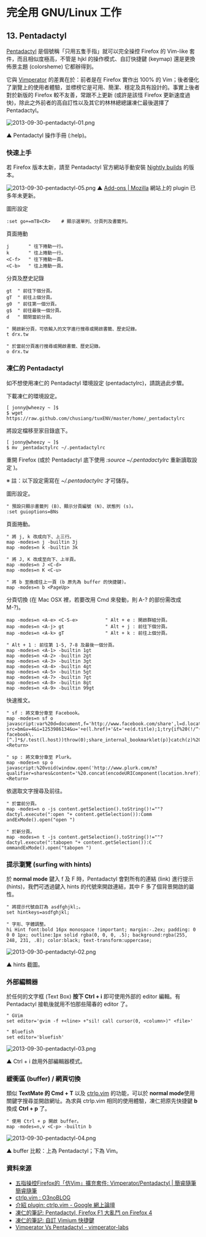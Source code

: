 # 完全用 GNU/Linux 工作

## 13. Pentadactyl

[Pentadactyl](http://5digits.org/pentadactyl/) 是個號稱「只用五隻手指」就可以完全操控 Firefox 的 Vim-like 套件，而且相似度極高，不管是 hjkl 的操作模式、自訂快捷鍵 (keymap) 還是更換佈景主題 (colorsheme) 它都辦得到。

它與 [Vimperator](http://www.vimperator.org/vimperator) 的差異在於：前者是在 Firefox 實作出 100% 的 Vim；後者優化了瀏覽上的使用者體驗，並標榜它是可用、簡潔、穩定及具有設計的。事實上後者對於新版的 Firefox 較不友善，常跟不上更新 (或許是該怪 Firefox 更新速度過快)，除此之外前者的高自訂性以及其它的林林總總讓凍仁最後選擇了 Pentadactyl。

![2013-09-30-pentadactyl-01.png](imgs/2013-09-30-pentadactyl-01.png "2013-09-30-pentadactyl-01.png")

 ▲ Pentadactyl 操作手冊 (:help)。

### 快速上手

若 Firefox 版本太新，請至 Pentadactyl 官方網站手動安裝 [Nightly builds](http://5digits.org/nightlies) 的版本。

![2013-09-30-pentadactyl-05.png](imgs/2013-09-30-pentadactyl-05.png "2013-09-30-pentadactyl-05.png")
 ▲ [Add-ons | Mozilla](https://addons.mozilla.org/en-US/firefox/addon/pentadactyl/) 網站上的 plugin 已多年未更新。

圖形設定

	:set go+=mTB<CR>	# 顯示選單列、分頁列及書籤列。

頁面捲動

	j		" 往下捲動一行。
	k		" 往上捲動一行。
	<C-f>	" 往下捲動一頁。
	<C-b> 	" 往上捲動一頁。

分頁及歷史記錄

	gt	" 前往下個分頁。
	gT	" 前往上個分頁。
	g0	" 前往第一個分頁。
	g$	" 前往最後一個分頁。
	d	" 關閉當前分頁。

	" 開啟新分頁，可依輸入的文字進行搜尋或開啟書籤、歷史記錄。
	t drx.tw

	" 於當前分頁進行搜尋或開啟書籤、歷史記錄。
	o drx.tw

### 凍仁的 Pentadactyl

如不想使用凍仁的 Pentadactyl 環境設定 (pentadactylrc)，請跳過此步驟。

下載凍仁的環境設定。

	[ jonny@wheezy ~ ]$
    $ wget https://raw.github.com/chusiang/tuxENV/master/home/_pentadactylrc

將設定檔移至家目錄底下。

	[ jonny@wheezy ~ ]$
    $ mv _pentadactylrc ~/.pentadactylrc

重開 Firefox (或於 Pentadactyl 底下使用 *:source ~/.pentadactylrc* 重新讀取設定 )。

※ 註：以下設定需寫在 *~/.pentadactylrc* 才可儲存。

圖形設定。

	" 預設只顯示書籤列 (B)、顯示分頁編號 (N)、狀態列 (s)。
	:set guioptions=BNs

頁面捲動。

	" 將 j, k 改成向下、上三行。
	map -modes=n j -builtin 3j
	map -modes=n k -builtin 3k

	" 將 J, K 改成至向下、上半頁。
	map -modes=n J <C-d>
	map -modes=n K <C-u>

	" 將 b 至換成往上一頁 (b 原先為 buffer 的快捷鍵)。
	map -modes=n b <PageUp>

分頁切換 (在 Mac OSX 裡，若要改用 Cmd 來發動，則 A-? 的部份需改成 M-?)。

	map -modes=n <A-e> <C-S-e>			" Alt + e : 開啟群組分頁。
	map -modes=n <A-j> gt				" Alt + j : 前往下個分頁。
	map -modes=n <A-k> gT				" Alt + k : 前往上個分頁。

	" Alt + 1 : 前往第 1-5, 7-8 及最後一個分頁。
	map -modes=n <A-1> -builtin 1gt
	map -modes=n <A-2> -builtin 2gt
	map -modes=n <A-3> -builtin 3gt
	map -modes=n <A-4> -builtin 4gt
	map -modes=n <A-5> -builtin 5gt
	map -modes=n <A-7> -builtin 7gt
	map -modes=n <A-8> -builtin 8gt
	map -modes=n <A-9> -builtin 99gt

快速推文。

	" sf : 將文章分章至 Facebook。
	map -modes=n sf o javascript:var%20d=document,f='http://www.facebook.com/share',l=d.location,e=encodeURIComponent,p='.php?src=bm&v=4&i=1253986134&u='+e(l.href)+'&t='+e(d.title);1;try{if%20(!/^(.*\.)?facebook\.[^.]*$/.test(l.host))throw(0);share_internal_bookmarklet(p)}catch(z)%20{a=function()%20{if%20(!window.open(f+'r'+p,'sharer','toolbar=0,status=0,resizable=1,width=626,height=436'))l.href=f+p};if%20(/Firefox/.test(navigator.userAgent))setTimeout(a,0);else{a()}}void(0) <Return>

	" sp : 將文章分章至 Plurk。
	map -modes=n sp o javascript:%20void(window.open('http://www.plurk.com/m?qualifier=shares&content='%20.concat(encodeURIComponent(location.href))%20.concat('%20')%20.concat('(')%20.concat(encodeURIComponent(document.title))%20.concat(')'))); <Return>

依選取文字搜尋及前往。

	" 於當前分頁。
	map -modes=n o -js content.getSelection().toString()!=""?dactyl.execute(":open "+ content.getSelection()):Comm
	andExMode().open("open ")

	" 於新分頁。
	map -modes=n t -js content.getSelection().toString()!=""?dactyl.execute(":tabopen "+ content.getSelection()):C
	ommandExMode().open("tabopen ")

### 提示瀏覽 (surfing with hints)

於 **normal mode** 鍵入 f 及 F 時，Pentadactyl 會對所有的連結 (link) 進行提示 (hints)，我們可透過鍵入 hints 的代號來開啟連結，其中 F 多了個背景開啟的屬性。

	" 將提示代號自訂為 asdfghjkl;。
	set hintkeys=asdfghjkl;
	
	" 字形、字體調整。
	hi Hint font:bold 16px monospace !important; margin:-.2ex; padding: 0 0 0 1px; outline:1px solid rgba(0, 0, 0, .5); background:rgba(255, 248, 231, .8); color:black; text-transform:uppercase;

![2013-09-30-pentadactyl-02.png](imgs/2013-09-30-pentadactyl-02.png "2013-09-30-pentadactyl-02.png")

 ▲ hints 截圖。

### 外部編輯器

於任何的文字框 (Text Box) **按下 Ctrl + i** 即可使用外部的 editor 編輯。有 Pentadactyl 接軌後就用不怕那些陽春的 editor 了。

	" GVim 
	set editor='gvim -f +<line> +"sil! call cursor(0, <column>)" <file>'

	" Bluefish
	set editor='bluefish'

![2013-09-30-pentadactyl-03.png](imgs/2013-09-30-pentadactyl-03.png "2013-09-30-pentadactyl-03.png")

 ▲ Ctrl + i 啟用外部編輯器模式。

### 緩衝區 (buffer) / 網頁切換

類似 **TextMate 的 Cmd + T** 以及 [ctrlp.vim](https://github.com/kien/ctrlp.vim) 的功能，可以於 **normal mode**使用關鍵字搜尋並開啟網址。為求與 ctrlp.vim 相同的使用體驗，凍仁把原先快捷鍵 **b** 換成 **Ctrl + p** 了。

	" 使用 Ctrl + p 開啟 buffer。
	map -modes=n,v <C-p> -builtin b

![2013-09-30-pentadactyl-04.png](imgs/2013-09-30-pentadactyl-04.png)

 ▲ buffer 比較：上為 Pentadactyl；下為 Vim。

### 資料來源

- [五指操控Firefox的「仿Vim」擴充套件: Vimperator/Pentadactyl | 簡睿隨筆簡睿隨筆](http://jdev.tw/blog/2375/firefox-addon-vimperator-pentadactyl-vim-like)
- [ctrlp.vim : O3noBLOG](https://blog.othree.net/log/2012/11/10/ctrlpvim/)
- [介紹 plugin: ctrlp.vim - Google 網上論壇](https://groups.google.com/forum/#!topic/vim-taiwan/dnuDsKmDRz4)
- [凍仁的筆記: Pentadactyl, Firefox F1 大亂鬥 on Firefox 4](http://note.drx.tw/2011/02/pentadactyl-firefox-f1-on-firefox-4.html)
- [凍仁的筆記: 自訂 Vimium 快捷鍵](http://note.drx.tw/2011/07/chromevimium.html)
- [Vimperator Vs Pentadactyl - vimperator-labs](http://code.google.com/p/vimperator-labs/wiki/VimperatorVsPentadactyl)

